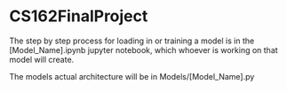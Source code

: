 # CS162FinalProject

The step by step process for loading in or training a model is in the [Model_Name].ipynb jupyter notebook, which whoever is working on that model will create. 

The models actual architecture will be in Models/[Model_Name].py

